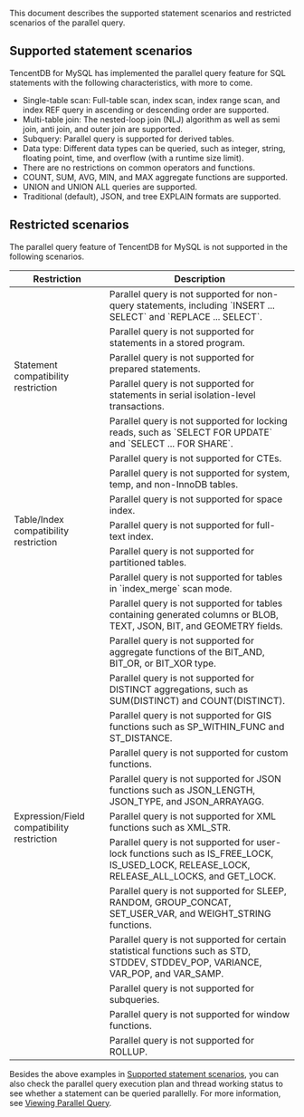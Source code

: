 This document describes the supported statement scenarios and restricted scenarios of the parallel query.

[](id:JRYJCJ1)
## Supported statement scenarios
TencentDB for MySQL has implemented the parallel query feature for SQL statements with the following characteristics, with more to come.
- Single-table scan: Full-table scan, index scan, index range scan, and index REF query in ascending or descending order are supported.
- Multi-table join: The nested-loop join (NLJ) algorithm as well as semi join, anti join, and outer join are supported.
- Subquery: Parallel query is supported for derived tables.
- Data type: Different data types can be queried, such as integer, string, floating point, time, and overflow (with a runtime size limit).
- There are no restrictions on common operators and functions.
- COUNT, SUM, AVG, MIN, and MAX aggregate functions are supported.
- UNION and UNION ALL queries are supported.
- Traditional (default), JSON, and tree EXPLAIN formats are supported.

## Restricted scenarios
The parallel query feature of TencentDB for MySQL is not supported in the following scenarios.

<table>
<thead><tr><th>Restriction</th><th>Description</th></tr></thead>
<tbody>
<tr>
<td rowspan="6">Statement compatibility restriction</td>
<td>Parallel query is not supported for non-query statements, including `INSERT ... SELECT` and `REPLACE ... SELECT`.</td></tr>
<tr><td>Parallel query is not supported for statements in a stored program.</td></tr>
<tr><td>Parallel query is not supported for prepared statements.</td></tr>
<tr><td>Parallel query is not supported for statements in serial isolation-level transactions.</td></tr>
<tr><td>Parallel query is not supported for locking reads, such as `SELECT FOR UPDATE` and `SELECT ... FOR SHARE`.</td></tr>
<tr><td>Parallel query is not supported for CTEs.</td></tr>
<tr>
<td rowspan="5">Table/Index compatibility restriction</td>
<td>Parallel query is not supported for system, temp, and non-InnoDB tables.</td></tr>
<tr><td>Parallel query is not supported for space index.</td></tr>
<tr><td>Parallel query is not supported for full-text index.</td></tr>
<tr><td>Parallel query is not supported for partitioned tables.</td></tr>
<tr><td>Parallel query is not supported for tables in `index_merge` scan mode.</td></tr>
<tr>
<td rowspan="13">Expression/Field compatibility restriction</td>
<td>Parallel query is not supported for tables containing generated columns or BLOB, TEXT, JSON, BIT, and GEOMETRY fields.</td></tr>
<tr><td>Parallel query is not supported for aggregate functions of the BIT_AND, BIT_OR, or BIT_XOR type.</td></tr>
<tr><td>Parallel query is not supported for DISTINCT aggregations, such as SUM(DISTINCT) and COUNT(DISTINCT).</td></tr>
<tr><td>Parallel query is not supported for GIS functions such as SP_WITHIN_FUNC and ST_DISTANCE.</td></tr>
<tr><td>Parallel query is not supported for custom functions.</td></tr>
<tr><td>Parallel query is not supported for JSON functions such as JSON_LENGTH, JSON_TYPE, and JSON_ARRAYAGG.</td></tr>
<tr><td>Parallel query is not supported for XML functions such as XML_STR.</td></tr>
<tr><td>Parallel query is not supported for user-lock functions such as IS_FREE_LOCK, IS_USED_LOCK, RELEASE_LOCK, RELEASE_ALL_LOCKS, and GET_LOCK.</td></tr>
<tr><td>Parallel query is not supported for SLEEP, RANDOM, GROUP_CONCAT, SET_USER_VAR, and WEIGHT_STRING functions.</td></tr>
<tr><td>Parallel query is not supported for certain statistical functions such as STD, STDDEV, STDDEV_POP, VARIANCE, VAR_POP, and VAR_SAMP.</td></tr>
<tr><td>Parallel query is not supported for subqueries.</td></tr>
<tr><td>Parallel query is not supported for window functions.</td></tr>
<tr><td>Parallel query is not supported for ROLLUP.</td></tr>
</tbody></table>	

Besides the above examples in [Supported statement scenarios](#JRYJCJ1), you can also check the parallel query execution plan and thread working status to see whether a statement can be queried parallelly. For more information, see [Viewing Parallel Query](https://www.tencentcloud.com/document/product/236/53411).

